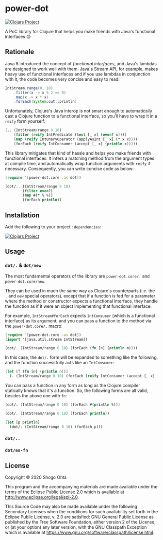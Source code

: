 # power-dot
[![Clojars Project](https://img.shields.io/clojars/v/power-dot.svg)](https://clojars.org/power-dot)

A PoC library for Clojure that helps you make friends with Java's functional interfaces 😍

## Rationale

Java 8 introduced the concept of *functional interfaces*, and Java's lambdas are designed
to work well with them. Java's Stream API, for example, makes heavy use of functional interfaces
and if you use lambdas in conjunction with it, the code becomes very concise and easy to read:

```java
IntStream.range(0, 10)
    .filter(x -> x % 2 == 0)
    .map(x -> x * x)
    .forEach(System.out::println)
```

Unfortunately, Clojure's Java interop is not smart enough to automatically cast a Clojure
function to a functional interface, so you'll have to wrap it in a `reify` form yourself:

```clojure
(.. (IntStream/range 0 10)
    (filter (reify IntPredicate (test [_ x] (even? x))))
    (map (reify IntUnaryOperator (applyAsInt [_ x] (* x x))))
    (forEach (reify IntConsumer (accept [_ x] (println x)))))
```

This library mitigates that kind of hassle and helps you make friends with functional interfaces.
It infers a matching method from the argument types at compile time, and automatically wrap
function arguments with `reify` if necessary. Consequently, you can write concise code as below:

```clojure
(require '[power-dot.core :as dot])

(dot/.. (IntStream/range 0 10)
        (filter even?)
        (map #(* % %))
        (forEach println))
```

## Installation

Add the following to your project `:dependencies`:

[![Clojars Project](https://clojars.org/power-dot/latest-version.svg)](https://clojars.org/power-dot)

## Usage

### `dot/.` & `dot/new`

The most fundamental operators of the library are `power-dot.core/.` and `power-dot.core/new`.

They can be used in much the same way as Clojure's counterparts (i.e. the `.` and `new` special operators),
except that if a function is fed for a parameter where the method or constructor expects
a functional interface, they handle the function as if it were an object implementing
that functional interface.

For example, `IntStream#forEach` expects `IntConsumer` (which is a functional interface)
as its argument, and you can pass a function to the method via the `power-dot.core/.` macro:

```clojure
(require '[power-dot.core :as dot])
(import '[java.util.stream IntStream])

(dot/. (IntStream/range 0 10) (forEach (fn [n] (println n))))
```

In this case, the `dot/.` form will be expanded to something like the following, and
the function successfully acts like an `IntConsumer`:

```clojure
(let [f (fn [n] (println n))]
  (. (IntStream/range 0 10) (forEach (reify IntConsumer (accept [_ x] (f x))))))
```

You can pass a function in any form as long as the Clojure compiler statically knows that
it's a function. So, the following forms are all valid, besides the above one with `fn`:

```clojure
(dot/. (IntStream/range 0 10) (forEach #(println %)))

(dot/. (IntStream/range 0 10) (forEach println))

(let [p println]
  (dot/. (IntStream/range 0 10) (forEach p)))
```

### `dot/..`

### `dot/as-fn`

## License

Copyright © 2020 Shogo Ohta

This program and the accompanying materials are made available under the
terms of the Eclipse Public License 2.0 which is available at
http://www.eclipse.org/legal/epl-2.0.

This Source Code may also be made available under the following Secondary
Licenses when the conditions for such availability set forth in the Eclipse
Public License, v. 2.0 are satisfied: GNU General Public License as published by
the Free Software Foundation, either version 2 of the License, or (at your
option) any later version, with the GNU Classpath Exception which is available
at https://www.gnu.org/software/classpath/license.html.
